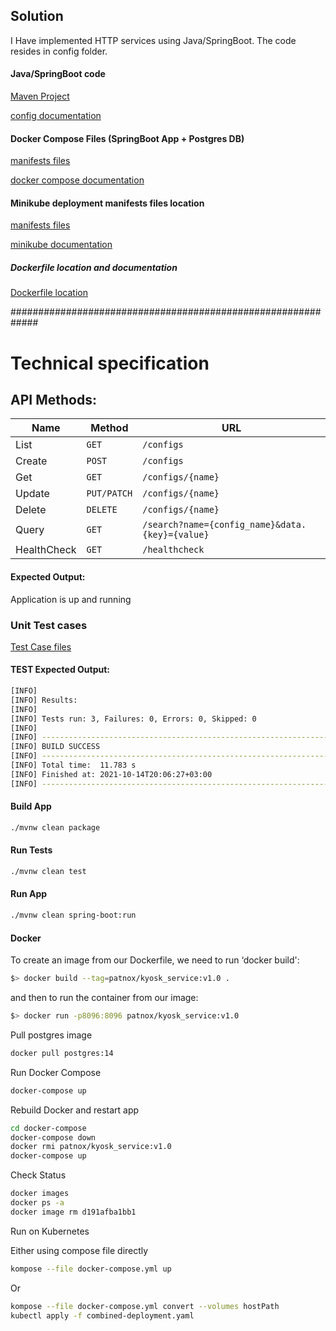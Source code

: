 ## Solution

I Have implemented HTTP services using Java/SpringBoot. The code resides in config folder.

#### Java/SpringBoot code

<a href="pom.xml">Maven Project</a>

<a href="README.md">config documentation</a>

#### Docker Compose Files (SpringBoot App + Postgres DB)

<a href="../docker-compose/">manifests files</a>

<a href="../docker-compose/README.md">docker compose documentation</a>

#### Minikube deployment manifests files location

<a href="../minikube-deployment/">manifests files</a>

<a href="../minikube-deployment/README.md">minikube documentation</a>

##### Dockerfile location and documentation

<a href="./Dockerfile"> Dockerfile location</a>


#############################################################
# Technical specification
## API Methods: 

| Name        | Method      | URL                                                  |
| ---         | ---         | ---                                                  |
| List        | `GET`       | `/configs`                                           |	done
| Create      | `POST`      | `/configs`                                           |	done
| Get         | `GET`       | `/configs/{name}`                                    |	done
| Update      | `PUT/PATCH` | `/configs/{name}`                                    |	done
| Delete      | `DELETE`    | `/configs/{name}`                                    |	done
| Query       | `GET`       | `/search?name={config_name}&data.{key}={value}`      |	done
| HealthCheck | `GET`       | `/healthcheck`                                       |	done


#### Expected Output:

Application is up and running

### Unit Test cases

<a href="src/test/java/com/patnox/config/">Test Case files</a>

#### TEST Expected Output: 

```sh
[INFO] 
[INFO] Results:
[INFO] 
[INFO] Tests run: 3, Failures: 0, Errors: 0, Skipped: 0
[INFO] 
[INFO] ------------------------------------------------------------------------
[INFO] BUILD SUCCESS
[INFO] ------------------------------------------------------------------------
[INFO] Total time:  11.783 s
[INFO] Finished at: 2021-10-14T20:06:27+03:00
[INFO] ------------------------------------------------------------------------
```

#### Build App

```sh
./mvnw clean package
```

#### Run Tests

```sh
./mvnw clean test
```

#### Run App

```sh
./mvnw clean spring-boot:run
```

#### Docker

To create an image from our Dockerfile, we need to run ‘docker build':

```sh
$> docker build --tag=patnox/kyosk_service:v1.0 .
```

and then to run the container from our image:

```sh
$> docker run -p8096:8096 patnox/kyosk_service:v1.0
```

Pull postgres image

```sh
docker pull postgres:14
```

Run Docker Compose

```sh
docker-compose up
```

Rebuild Docker and restart app

```sh
cd docker-compose
docker-compose down
docker rmi patnox/kyosk_service:v1.0
docker-compose up
```

Check Status

```sh
docker images
docker ps -a
docker image rm d191afba1bb1
```

Run on Kubernetes

Either using compose file directly

```sh
kompose --file docker-compose.yml up
```

Or

```sh
kompose --file docker-compose.yml convert --volumes hostPath
kubectl apply -f combined-deployment.yaml
```





